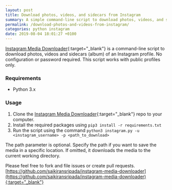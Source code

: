 ```yaml
---
layout: post
title: Download photos, videos, and sidecars from Instagram
summary: A simple command-line script to download photos, videos, and sidecars (album) of an Instagram profile.
permalink: /download-photos-and-videos-from-instagram/
categories: python instagram
date: 2019-08-04 18:01:27 +0100
---
```


[Instagram Media Downloader](https://github.com/saikiransripada/instagram-media-downloader){:target="_blank"} is a command-line script to download photos, videos and sidecars (album) of an Instagram profile. No configuration or password required. This script works with public profiles only.

### Requirements
- Python 3.x

### Usage
1. Clone the [Instagram Media Downloader](https://github.com/saikiransripada/instagram-media-downloader){:target="_blank"} repo to your computer.
2. Install the required packages using `pip3 install -r requirements.txt`
3. Run the script using the command `python3 instagram.py -u <instagram_username> -p <path_to_download>`

The path parameter is optional. Specify the path if you want to save the media in a specific location. If omitted, it downloads the media to the current working directory.

Please feel free to fork and file issues or create pull requests.
[https://github.com/saikiransripada/instagram-media-downloader](https://github.com/saikiransripada/instagram-media-downloader){:target="_blank"}
